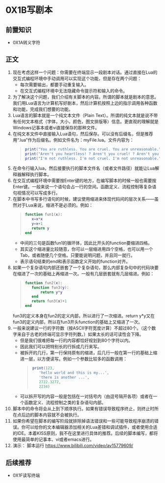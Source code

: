 # 0X1B写剧本

## 前置知识

* 0X1A转义字符

## 正文

1. 现在考虑这样一个问题：你需要在终端显示一段剧本对话。通过直接在Lua的交互式编程环境中手动调用可以实现这个功能，但是存在两个问题：
    * 每次需要输出，都要手动重复输入。
    * 在交互式编程环境中无法隐藏命令提示符和输入的命令。
1. 为了解决这个问题，我们介绍有关脚本的内容。所谓的脚本就是剧本的意思。我们用Lua语言为计算机写好剧本，然后计算机按照上边的指示调用各种函数和功能，完成我们想要的功能。
1. Lua语言的脚本就是一个纯文本文件（Plain Text）。所谓的纯文本就是说不带有任何文本格式（字体，大小，颜色，图文排版等）信息。更直观的理解就是Windows记事本或者vi直接保存的那种文件。
1. 在纯文本文件中直接输入Lua语句，然后保存。可以没有后缀名，但是推荐用“.lua”作为后缀名。例如文件名为：myFile.lua。文件内容为：
    >```lua
    >print("You are ruthless. You are cruel. You are unreasonable.")
    >print("Aren't you heartless! ? Aren't you cruel! ? Aren't you unreasonable! ?")
    >print("I'm not ruthless. I'm not cruel. I'm not unreasonable.")
    >```
1. 在命令行输入lua，然后接要执行的脚本文件名（或者文件路径）就能让Lua解释器解释执行脚本。
1. 在交互式编程环境中需要按Enter键的地方，在编写脚本的时候一般也需要按Enter键。一般来说一个语句会占一行的空间。函数定义、流程控制等复杂语句视情况可以写成多行。
1. 在脚本中书写多行语句的时候，建议使用缩进来体现代码间的层次关系——虽然对于Lua来说，缩进不是必须的。例如：
    >```lua
    >function fun1(x):
    >    x=x*x
    >    y=x+1
    >    return y
    >end
    >```
    * 中间的三句是函数fun1的循环体，因此比开头的function要缩进四格。
    * 其实这个缩进量比较随意，你可以一层缩进用四个空格，也可以用一个Tab，或者随便几个空格。只要能说明问题，并且同一就行。
    * 表示语句结束的end和表示函数定义开始的function对齐。
1. 如果一个复杂语句内部还嵌套了一个复杂语句，那么内部复杂句中的代码块要在缩进了一次的基础上再缩进一次。一般有几层嵌套就有几层缩进。例如：
    >```lua
    >function fun2(x):
    >    function fun3(y):
    >        return y*y
    >    end
    >    return fun3(x)+1
    >end
    >```
    fun3的定义本身在fun2的定义内部，所以进行了一次缩进。return y*y又在fun3的定义内部，所以在fun3开头function的基础上又缩进了一次。
1. 一般来说建议一行的字符数（按ASCII字符宽度计算）不超过80个。（这个数字来自于古老的终端可显示字符列数。）如果太长的话可读性会下降。
    * 但是我们很难把每一行的内容都恰好规划到80个字符以内。
    * 因此我们可以把特别长的行拆成几行来写。
    * 被拆开的几行，第一行保持原有的缩进，后几行一般在第一行的基础上缩进一层，以方便读写。例如一个参数比较多的函数调用：
        >```lua
        >print(123,
        >    'hello world and this is my...',
        >    'there is another ...',
        >    2722.3272,
        >    2234)
        >```
    * 可以拆开写的内容一般是包括在一对括号内（由逗号隔开各项）或者在一个函数定义、流程控制之类的复杂语句内部。
1. 脚本中的命令将会从上到下顺序执行。如果有错误导致程序终止，则终止时所在点后边的脚本内容就不会被执行。
1. 如果你希望在脚本的编写阶段就排除掉语法错误和一些可能导致程序崩溃的错误。你可以给你的文本编辑器添加相关的Lua差错和调试插件，或者使用合适的IDE。本着KISS原则，我不在这里进行具体的推荐。后续的脚本编写，都将使用最简单的记事本、vi或者emacs进行。
1. 演示： 脚本运行  <https://www.bilibili.com/video/av15779609/>

## 后续推荐

* 0X1F读写终端